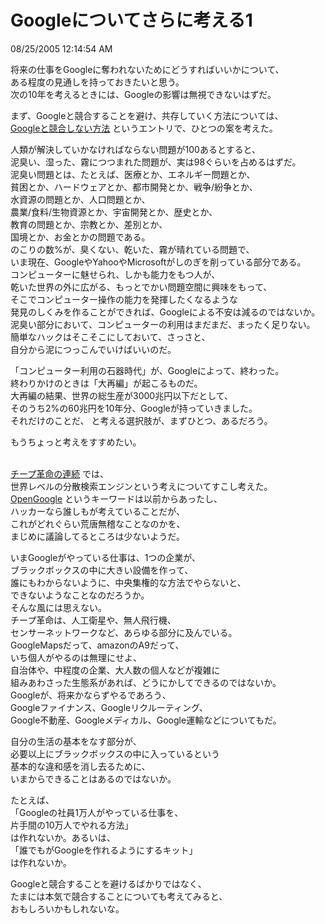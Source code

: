 Googleについてさらに考える1
====
08/25/2005 12:14:54 AM


<p>将来の仕事をGoogleに奪われないためにどうすればいいかについて、<br />
ある程度の見通しを持っておきたいと思う。<br />
次の10年を考えるときには、Googleの影響は無視できないはずだ。</p>

<p>まず、Googleと競合することを避け、共存していく方法については、<br />
<a href="https://github.com/kengonakajima/blog/master/articles/google.md">Googleと競合しない方法</a> というエントリで、ひとつの案を考えた。</p>

<p>人類が解決していかなければならない問題が100あるとすると、<br />
泥臭い、湿った、霧につつまれた問題が、実は98ぐらいを占めるはずだ。<br />
泥臭い問題とは、たとえば、医療とか、エネルギー問題とか、<br />
貧困とか、ハードウェアとか、都市開発とか、戦争/紛争とか、<br />
水資源の問題とか、人口問題とか、<br />
農業/食料/生物資源とか、宇宙開発とか、歴史とか、<br />
教育の問題とか、宗教とか、差別とか、<br />
国境とか、お金とかの問題である。<br />
のこりの数%が、臭くない、乾いた、霧が晴れている問題で、<br />
いま現在、GoogleやYahooやMicrosoftがしのぎを削っている部分である。<br />
コンピューターに魅せられ、しかも能力をもつ人が、<br />
乾いた世界の外に広がる、もっとでかい問題空間に興味をもって、<br />
そこでコンピューター操作の能力を発揮したくなるような<br />
発見のしくみを作ることができれば、Googleによる不安は減るのではないか。<br />
泥臭い部分において、コンピューターの利用はまだまだ、まったく足りない。<br />
簡単なハックはそこそこにしておいて、さっさと、<br />
自分から泥につっこんでいけばいいのだ。</p>

<p>「コンピューター利用の石器時代」が、Googleによって、終わった。<br />
終わりかけのときは「大再編」が起こるものだ。<br />
大再編の結果、世界の総生産が3000兆円以下だとして、<br />
そのうち2%の60兆円を10年分、Googleが持っていきました。<br />
それだけのことだ、 と考える選択肢が、まずひとつ、あるだろう。</p>

<p>もうちょっと考えをすすめたい。</p>

<p><a href="http://www.ce-lab.net/ringo/archives/2005/06/19/index.html#000042"><br />
チープ革命の連続</a> では、<br />
世界レベルの分散検索エンジンという考えについてすこし考えた。<br />
<a href="http://www.google.com/search?q=OpenGoogle">OpenGoogle</a> というキーワードは以前からあったし、<br />
ハッカーなら誰しもが考えていることだが、<br />
これがどれぐらい荒唐無稽なことなのかを、<br />
まじめに議論してるところは少ないようだ。</p>

<p>いまGoogleがやっている仕事は、1つの企業が、<br />
ブラックボックスの中に大きい設備を作って、<br />
誰にもわからないように、中央集権的な方法でやらないと、<br />
できないようなことなのだろうか。<br />
そんな風には思えない。<br />
チープ革命は、人工衛星や、無人飛行機、<br />
センサーネットワークなど、あらゆる部分に及んでいる。<br />
GoogleMapsだって、amazonのA9だって、<br />
いち個人がやるのは無理にせよ、<br />
自治体や、中程度の企業、大人数の個人などが複雑に<br />
組みあわさった生態系があれば、どうにかしてできるのではないか。<br />
Googleが、将来かならずやるであろう、<br />
Googleファイナンス、Googleリクルーティング、<br />
Google不動産、Googleメディカル、Google運輸などについてもだ。</p>

<p>自分の生活の基本をなす部分が、<br />
必要以上にブラックボックスの中に入っているという<br />
基本的な違和感を消し去るために、<br />
いまからできることはあるのではないか。</p>

<p>たとえば、<br />
「Googleの社員1万人がやっている仕事を、<br />
片手間の10万人でやれる方法」<br />
は作れないか。あるいは、<br />
「誰でもがGoogleを作れるようにするキット」<br />
は作れないか。</p>

<p>Googleと競合することを避けるばかりではなく、<br />
たまには本気で競合することについても考えてみると、<br />
おもしろいかもしれないな。</p>
